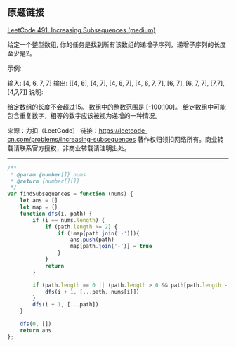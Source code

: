 ## 原题链接

[LeetCode 491. Increasing Subsequences (medium)](https://leetcode-cn.com/problems/increasing-subsequences/)

给定一个整型数组, 你的任务是找到所有该数组的递增子序列，递增子序列的长度至少是2。

示例:

输入: [4, 6, 7, 7]
输出: [[4, 6], [4, 7], [4, 6, 7], [4, 6, 7, 7], [6, 7], [6, 7, 7], [7,7], [4,7,7]]
说明:

给定数组的长度不会超过15。
数组中的整数范围是 [-100,100]。
给定数组中可能包含重复数字，相等的数字应该被视为递增的一种情况。

来源：力扣（LeetCode）
链接：https://leetcode-cn.com/problems/increasing-subsequences
著作权归领扣网络所有。商业转载请联系官方授权，非商业转载请注明出处。

---

```javascript
/**
 * @param {number[]} nums
 * @return {number[][]}
 */
var findSubsequences = function (nums) {
    let ans = []
    let map = {}
    function dfs(i, path) {
        if (i == nums.length) {
            if (path.length >= 2) {
                if (!map[path.join('-')]){
                    ans.push(path)
                    map[path.join('-')] = true
                }
            }
            return
        }

        if (path.length == 0 || (path.length > 0 && path[path.length - 1] <= nums[i])) {
            dfs(i + 1, [...path, nums[i]])
        }
        dfs(i + 1, [...path])
    }

    dfs(0, [])
    return ans
};
```